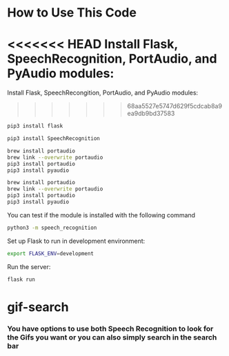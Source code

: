 # How to Use This Code

<<<<<<< HEAD
Install Flask, SpeechRecognition, PortAudio, and PyAudio modules:
=======
Install Flask, SpeechRecongition, PortAudio, and PyAudio modules:
>>>>>>> 68aa5527e5747d629f5cdcab8a9ea9db9bd37583

```bash
pip3 install flask
```

```bash
pip3 install SpeechRecognition
```
```bash
brew install portaudio
brew link --overwrite portaudio
pip3 install portaudio
pip3 install pyaudio
```

```bash
brew install portaudio
brew link --overwrite portaudio
pip3 install portaudio
pip3 install pyaudio
```

You can test if the module is installed with the following command
```bash
python3 -m speech_recognition
```

Set up Flask to run in development environment:

```bash
export FLASK_ENV=development
```

Run the server:

```bash
flask run
```

# gif-search
<h3>You have options to use both Speech Recognition to look for the 
Gifs you want or you can also simply search in the search bar</h3>

